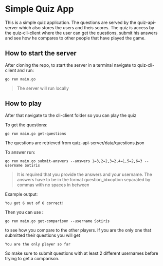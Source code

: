 # Simple Quiz App

This is a simple quiz application. The questions are served by the quiz-api-server which also stores the users and theis scores.
The quiz is access by the quiz-cli-client where the user can get the questions, submit his answers and see how he compares to other people that have played the game.

## How to start the server
After cloning the repo, to start the server in a terminal navigate to quiz-cli-client and run:

```
go run main.go
```
> The server will run locally
 
## How to play
After that navigate to the cli-client folder so you can play the quiz

To get the questions:
```
go run main.go get-questions
```
The questions are retrieved from quiz-api-server/data/questions.json

To answer run:
```
go run main.go submit-answers --answers 1=3,2=2,3=2,4=1,5=2,6=3 --username Sotiris
```
>It is required that you provide the answers and your username.
>The answers have to be in the format question_id=option separated by commas with no spaces in between

Example output:
```
You got 6 out of 6 correct!
```
Then you can use :
```
go run main.go get-comparison --username Sotiris
```
to see how you compare to the other players.
If you are the only one that submitted their questions you will get
```
You are the only player so far
```
So make sure to submit questions with at least 2 different usernames before trying to get a comparison.
